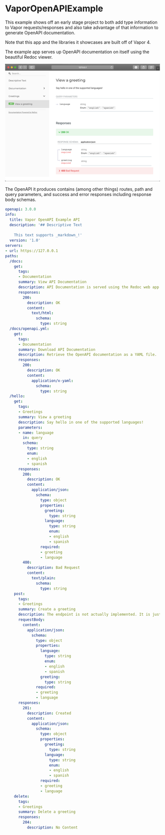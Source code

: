 # VaporOpenAPIExample

This example shows off an early stage project to both add type information to Vapor requests/responses and also take advantage of that information to generate OpenAPI documentation.

Note that this app and the libraries it showcases are built off of Vapor 4.

The example app serves up OpenAPI documentation on itself using the beautiful Redoc viewer.

![Documentation served by example app](./Screen%20Shot%202019-12-28%20at%207.18.48%20PM.png)

The OpenAPI it produces contains (among other things) routes, path and query parameters, and success and error responses including response body schemas.

```yaml
openapi: 3.0.0
info:
  title: Vapor OpenAPI Example API
  description: '## Descriptive Text

    This text supports _markdown_!'
  version: '1.0'
servers:
- url: https://127.0.0.1
paths:
  /docs:
    get:
      tags:
      - Documentation
      summary: View API Documentation
      description: API Documentation is served using the Redoc web app.
      responses:
        200:
          description: OK
          content:
            text/html:
              schema:
                type: string
  /docs/openapi.yml:
    get:
      tags:
      - Documentation
      summary: Download API Documentation
      description: Retrieve the OpenAPI documentation as a YAML file.
      responses:
        200:
          description: OK
          content:
            application/x-yaml:
              schema:
                type: string
  /hello:
    get:
      tags:
      - Greetings
      summary: View a greeting
      description: Say hello in one of the supported languages!
      parameters:
      - name: language
        in: query
        schema:
          type: string
          enum:
          - english
          - spanish
      responses:
        200:
          description: OK
          content:
            application/json:
              schema:
                type: object
                properties:
                  greeting:
                    type: string
                  language:
                    type: string
                    enum:
                    - english
                    - spanish
                required:
                - greeting
                - language
        400:
          description: Bad Request
          content:
            text/plain:
              schema:
                type: string
    post:
      tags:
      - Greetings
      summary: Create a greeting
      description: The endpoint is not actually implemented. It is just mocked up.
      requestBody:
        content:
          application/json:
            schema:
              type: object
              properties:
                language:
                  type: string
                  enum:
                  - english
                  - spanish
                greeting:
                  type: string
              required:
              - greeting
              - language
      responses:
        201:
          description: Created
          content:
            application/json:
              schema:
                type: object
                properties:
                  greeting:
                    type: string
                  language:
                    type: string
                    enum:
                    - english
                    - spanish
                required:
                - greeting
                - language
    delete:
      tags:
      - Greetings
      summary: Delete a greeting
      responses:
        204:
          description: No Content
```
